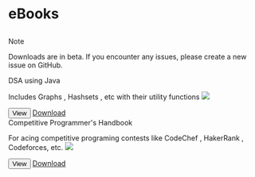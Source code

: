 # eBooks


<!-- for files, upload to github , grab blob link and append ?raw=true
    or add to public/assets/documents then reference using /assets/documents/name.ext
    
    if using the former , use window.open otherwise use the dummy anchor tag by calling downloadDoc()
-->

<a id="downloader" style="display: none;"></a>

<h2></h2>

>[!NOTE]
>Downloads are in beta. If you encounter any issues, please create a new issue on GitHub.

<div class="VPFeature">
    <article class="box"><span class="title">DSA using Java</span>
        <p class="details">Includes Graphs , Hashsets , etc with their utility functions <img class="emoji-VPFeature" src="https://em-content.zobj.net/source/microsoft-teams/400/winking-face_1f609.png" /></p>
        <div class="FeatureButtons">
            <button class="VPButton medium alt" onclick="window.open('documents/dsa-java.pdf', '_blank')">View</button>
            <a class="VPButton medium brand" href="documents/dsa-java.pdf" download="DSA.pdf">Download</a>
        </div>
    </article>
</div>

<div class="VPFeature">
    <article class="box"><span class="title">Competitive Programmer's Handbook</span>
        <p class="details">For acing competitive programing contests like CodeChef , HakerRank , Codeforces, etc.  <img class="emoji-VPFeature" src="https://em-content.zobj.net/source/microsoft-teams/400/smiling-face-with-sunglasses_1f60e.png" /></p>
        <div class="FeatureButtons">
            <button class="VPButton medium alt" onclick="window.open('documents/cp-cses.pdf', '_blank')">View</button>
            <a class="VPButton medium brand" href="documents/cp-cses.pdf" download="book.pdf" >Download</a>
        </div>
    </article>
</div>

